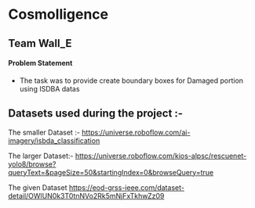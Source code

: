 # Cosmolligence
## Team Wall_E

#### Problem Statement
- The task was to provide create boundary boxes for Damaged portion using ISDBA datas

## Datasets used during the project :- 

The smaller Dataset :-
https://universe.roboflow.com/ai-imagery/isbda_classification

The larger Dataset:- 
https://universe.roboflow.com/kios-alpsc/rescuenet-yolo8/browse?queryText=&pageSize=50&startingIndex=0&browseQuery=true

The given Dataset
https://eod-grss-ieee.com/dataset-detail/OWlUN0k3T0tnNVo2Rk5mNjFxTkhwZz09
